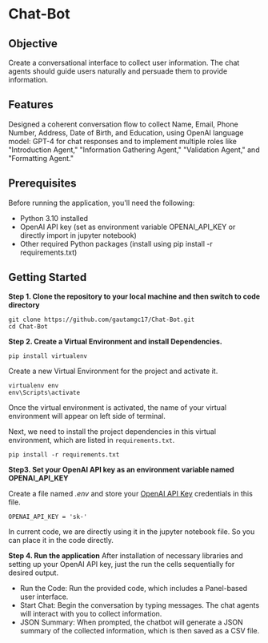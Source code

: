 # Chat-Bot

## Objective
Create a conversational interface to collect user information. The chat agents should guide users naturally and persuade them to provide information.

## Features
Designed a coherent conversation flow to collect Name, Email, Phone Number, Address, Date of Birth, and Education, using OpenAI language model: GPT-4 for chat responses and to implement multiple roles like "Introduction Agent," "Information Gathering Agent," "Validation Agent," and "Formatting Agent."

## Prerequisites
Before running the application, you'll need the following:

- Python 3.10 installed
- OpenAI API key (set as environment variable OPENAI_API_KEY or directly import in jupyter notebook)
- Other required Python packages (install using pip install -r requirements.txt)


## Getting Started

**Step 1. Clone the repository to your local machine and then switch to code directory**

```
git clone https://github.com/gautamgc17/Chat-Bot.git
cd Chat-Bot
```

**Step 2. Create a Virtual Environment and install Dependencies.**

```
pip install virtualenv
```

Create a new Virtual Environment for the project and activate it.

```
virtualenv env
env\Scripts\activate
```
Once the virtual environment is activated, the name of your virtual environment will appear on left side of terminal.

Next, we need to install the project dependencies in this virtual environment, which are listed in `requirements.txt`.

```
pip install -r requirements.txt
```

**Step3. Set your OpenAI API key as an environment variable named OPENAI_API_KEY**

Create a file named _.env_ and store your [OpenAI API Key](https://platform.openai.com/account/api-keys) credentials in this file.

```
OPENAI_API_KEY = 'sk-'
```
In current code, we are directly using it in the jupyter notebook file. So you can place it in the code directly.


**Step 4. Run the application**
After installation of necessary libraries and setting up your OpenAI API key, just the run the cells sequentially for desired output.
 - Run the Code: Run the provided code, which includes a Panel-based user interface.
 - Start Chat: Begin the conversation by typing messages. The chat agents will interact with you to collect information.
 - JSON Summary: When prompted, the chatbot will generate a JSON summary of the collected information, which is then saved as a CSV file.
